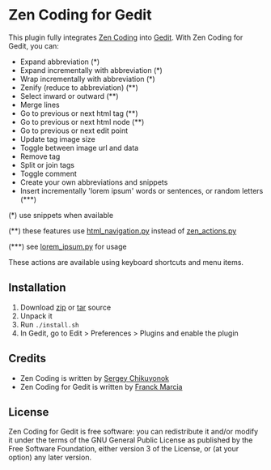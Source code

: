 Zen Coding for Gedit
====================

This plugin fully integrates [Zen Coding](http://code.google.com/p/zen-coding/) into [Gedit](http://projects.gnome.org/gedit/). With Zen Coding for Gedit, you can:

- Expand abbreviation (*)
- Expand incrementally with abbreviation (*)
- Wrap incrementally with abbreviation (*)
- Zenify (reduce to abbreviation) (**)
- Select inward or outward (**)
- Merge lines
- Go to previous or next html tag (**)
- Go to previous or next html node (**)
- Go to previous or next edit point
- Update tag image size
- Toggle between image url and data
- Remove tag
- Split or join tags
- Toggle comment
- Create your own abbreviations and snippets
- Insert incrementally 'lorem ipsum' words or sentences, or random letters (***)

(*) use snippets when available

(**) these features use [html_navigation.py](http://github.com/fmarcia/zen-coding-gedit/blob/master/zencoding/html_navigation.py) instead of [zen_actions.py](http://github.com/fmarcia/zen-coding-gedit/blob/master/zencoding/zen_actions.py)

(***) see [lorem_ipsum.py](http://github.com/fmarcia/zen-coding-gedit/blob/master/zencoding/lorem_ipsum.py) for usage

These actions are available using keyboard shortcuts and menu items.

Installation
------------

1. Download [zip](http://github.com/fmarcia/zen-coding-gedit/zipball/master) or [tar](http://github.com/fmarcia/zen-coding-gedit/tarball/master) source
2. Unpack it
3. Run `./install.sh`
4. In Gedit, go to Edit > Preferences > Plugins and enable the plugin

Credits
-------

- Zen Coding is written by [Sergey Chikuyonok](http://chikuyonok.ru/)
- Zen Coding for Gedit is written by [Franck Marcia](http://github.com/fmarcia)

License
-------

Zen Coding for Gedit is free software: you can redistribute it and/or modify it under the terms of the GNU General Public License as published by the Free Software Foundation, either version 3 of the License, or (at your option) any later version.

